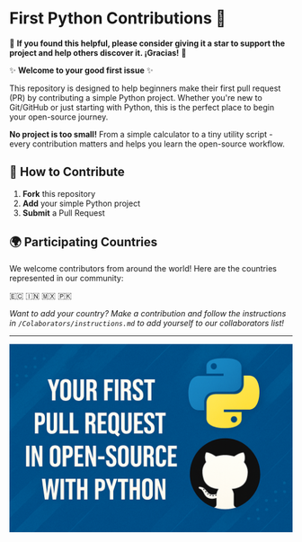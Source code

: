 # First Python Contributions 🐍

🌟 **If you found this helpful, please consider giving it a star to support the project and help others discover it. ¡Gracias!** 🌟

✨ **Welcome to your good first issue** ✨

This repository is designed to help beginners make their first pull request (PR) by contributing a simple Python project. Whether you're new to Git/GitHub or just starting with Python, this is the perfect place to begin your open-source journey.


**No project is too small!** From a simple calculator to a tiny utility script - every contribution matters and helps you learn the open-source workflow.

## 🚀 How to Contribute
1. **Fork** this repository
2. **Add** your simple Python project
3. **Submit** a Pull Request

## 🌍 Participating Countries

We welcome contributors from around the world! Here are the countries represented in our community:

🇪🇨 🇮🇳 🇲🇽 🇵🇰

*Want to add your country? Make a contribution and follow the instructions in `/Colaborators/instructions.md` to add yourself to our collaborators list!*

---

![Banner](./Banner.png)
